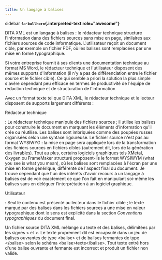 ```yaml
---
title: Un langage à balises
---
```


 sidebar
**`fa-bullhorn`{.interpreted-text role="awesome"}**

DITA XML est un langage à balises : le rédacteur technique structure
l'information dans des fichiers sources sans mise en page, similaires
aux fichiers sources de code informatique. L'utilisateur reçoit un
document cible, par exemple un fichier PDF, où les balises sont
remplacées par une mise en forme typographique.


Si votre entreprise fournit à ses clients une documentation technique au
format MS Word, le rédacteur technique et l'utilisateur disposent des
mêmes supports d'information (il n'y a pas de différenciation entre le
fichier source et le fichier cible). Ce qui semble a priori la solution
la plus simple s'avère cependant peu efficace en termes de productivité
de l'équipe de rédaction technique et de structuration de
l'information.

Avec un format texte tel que DITA XML, le rédacteur technique et le
lecteur disposent de supports largement différents :

Rédacteur technique

:   Le rédacteur technique manipule des fichiers sources ; il utilise
    les balises pour construire le document en marquant les éléments
    d'information qu'il crée ou réutilise. Les balises sont imbriquées
    comme des poupées russes organisées selon une syntaxe rigoureuse. Le
    fichier source n'est pas au format WYSIWYG : la mise en page sera
    appliquée lors de la transformation des fichiers sources en fichiers
    cibles (autrement dit, lors de la génération des livrables). Tout au
    plus, certains logiciels graphiques tels XMetal, Oxygen ou
    FrameMaker structuré proposent-ils le format WYSIWYM (what you see
    is what you mean), où les balises sont remplacées à l'écran par une
    mise en forme générique, différente de l'aspect final du document.
    Je trouve cependant que l'un des intérêts d'avoir recours à un
    langage à balises est de voir exactement ce que l'on fait en
    manipulant soi-même les balises sans en déléguer l'interprétation à
    un logiciel graphique.

Utilisateur

:   Seul le contenu est présenté au lecteur dans le fichier cible ; le
    texte marqué par des balises dans les fichiers sources a une mise en
    valeur typographique dont le sens est explicité dans la section
    *Conventions typographiques* du document final.

Un fichier source DITA XML mélange du texte et des balises, délimitées
par les signes \< et \>. Le texte proprement dit est encapsulé dans un
jeu de balises ouvrantes de type \<balise\> et de balises fermantes de
type \</balise\> selon le schéma \<balise\>texte\</balise\>. Tout texte
entré hors d'une balise ouvrante et fermante est incorrect et produit
un fichier non valide.
